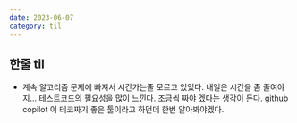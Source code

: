 ```yaml
---
date: 2023-06-07
category: til
---
```


## 한줄 til

- 계속 알고리즘 문제에 빠져서 시간가는줄 모르고 있었다. 내일은 시간을 좀 줄여야지... 테스트코드의 필요성을 많이 느낀다. 조금씩 짜야 겠다는 생각이 든다. github copilot 이 테코짜기 좋은 툴이라고 하던데 한번 알아봐야겠다.
